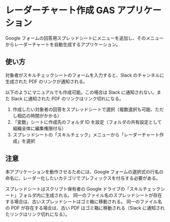 # レーダーチャート作成 GAS アプリケーション

Google フォームの回答用スプレッドシートにメニューを追加し、そのメニューからレーダーチャートを自動生成するアプリケーション。

## 使い方

対象者がスキルチェックシートのフォームを入力すると、Slack のチャンネルに生成された PDF のリンクが通知される。

以下のようにマニュアルでも作成可能。この場合は Slack に通知されない。また Slack に通知された PDF のリンクはリンク切れになる。

1. 作成したい対象者の回答をスプレッドシートで選択（複数選択も可能、ただし相応の時間がかかる）
2. 「変数」シートに作成先のフォルダ ID を設定（フォルダの共有設定として組織全体に編集権限付与）
3. スプレッドシートの「スキルチェック」メニューから「レーダーチャート作成」を選択

## 注意

本アプリケーションを動作させるためには、Google フォームの選択式の行名の命名に、レーダー化したいカテゴリでプレフィックスを付与する必要がある。

スプレッドシートはスクリプト保有者の Google ドライブの「スキルチェックシート」フォルダ内に生成される。
同一のファイル名のスプレッドシートが存在する場合は、古いスプレッドシートはゴミ箱に移動される。
同一のファイル名の PDF が存在する場合は、古い PDF はゴミ箱に移動される（Slack に通知されたリンクはリンク切れになる）。
